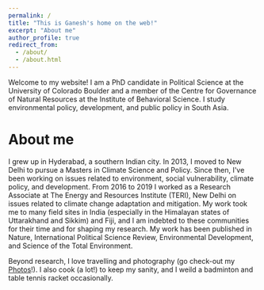```yaml
---
permalink: /
title: "This is Ganesh's home on the web!"
excerpt: "About me"
author_profile: true
redirect_from: 
  - /about/
  - /about.html
---
```


Welcome to my website! I am a PhD candidate in Political Science at the University of Colorado Boulder and a member of the Centre for Governance of Natural Resources at the Institute of Behavioral Science. I study environmental policy, development, and public policy in South Asia.


About me
======
I grew up in Hyderabad, a southern Indian city. In 2013, I moved to New Delhi to pursue a Masters in Climate Science and Policy. Since then, I've been working on issues related to environment, social vulnerability, climate policy, and development. From 2016 to 2019 I worked as a Research Associate at The Energy and Resources Institute (TERI), New Delhi on issues related to climate change adaptation and mitigation. My work took me to many field sites in India (especially in the Himalayan states of Uttarakhand and Sikkim) and Fiji, and I am indebted to these communities for their time and for shaping my research. My work has been published in Nature, International Political Science Review, Environmental Development, and Science of the Total Environment.

Beyond research, I love travelling and photography (go check-out my [Photos](ganeshgorti.github.io/photos/)!). I also cook (a lot!) to keep my sanity, and I weild a badminton and table tennis racket occasionally. 
